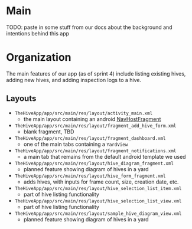 # Main

TODO: paste in some stuff from our docs about the background and intentions behind this app

# Organization

The main features of our app (as of sprint 4) include
listing existing hives, adding new hives, and adding 
inspection logs to a hive. 


## Layouts

* `TheHiveApp/app/src/main/res/layout/activity_main.xml`
  - the main layout containing an android
    [NavHostFragment](https://developer.android.com/reference/androidx/navigation/fragment/NavHostFragment)
* `TheHiveApp/app/src/main/res/layout/fragment_add_hive_form.xml`
  - blank fragment, TBD
* `TheHiveApp/app/src/main/res/layout/fragment_dashboard.xml`
  - one of the main tabs containing a `YardView`
* `TheHiveApp/app/src/main/res/layout/fragment_notifications.xml`
  - a main tab that remains from the default android template we used
* `TheHiveApp/app/src/main/res/layout/hive_diagram_fragment.xml`
  - planned feature showing diagram of hives in a yard
* `TheHiveApp/app/src/main/res/layout/hive_form_fragment.xml`
  - adds hives, with inputs for frame count, size, creation date, etc.
* `TheHiveApp/app/src/main/res/layout/hive_selection_list_item.xml`
  - part of hive listing functionality
* `TheHiveApp/app/src/main/res/layout/hive_selection_list_view.xml`
  - part of hive listing functionality
* `TheHiveApp/app/src/main/res/layout/sample_hive_diagram_view.xml`
  - planned feature showing diagram of hives in a yard
